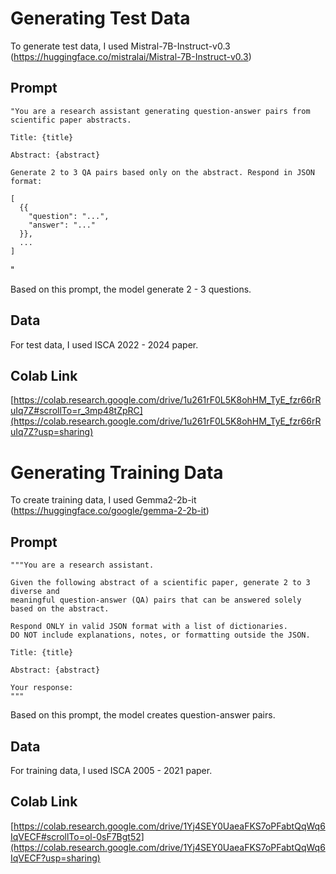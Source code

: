 # Generating Test Data
To generate test data, I used Mistral-7B-Instruct-v0.3 (https://huggingface.co/mistralai/Mistral-7B-Instruct-v0.3)
## Prompt
```
"You are a research assistant generating question-answer pairs from scientific paper abstracts.

Title: {title}

Abstract: {abstract}

Generate 2 to 3 QA pairs based only on the abstract. Respond in JSON format:

[
  {{
    "question": "...",
    "answer": "..."
  }},
  ...
]
```
"

Based on this prompt, the model generate 2 - 3 questions.

## Data
For test data, I used ISCA 2022 - 2024 paper.
## Colab Link
[https://colab.research.google.com/drive/1u261rF0L5K8ohHM_TyE_fzr66rRuIq7Z#scrollTo=r_3mp48tZpRC](https://colab.research.google.com/drive/1u261rF0L5K8ohHM_TyE_fzr66rRuIq7Z?usp=sharing)

# Generating Training Data
To create training data, I used Gemma2-2b-it (https://huggingface.co/google/gemma-2-2b-it)
## Prompt
```
"""You are a research assistant.

Given the following abstract of a scientific paper, generate 2 to 3 diverse and
meaningful question-answer (QA) pairs that can be answered solely based on the abstract.

Respond ONLY in valid JSON format with a list of dictionaries.
DO NOT include explanations, notes, or formatting outside the JSON.

Title: {title}

Abstract: {abstract}

Your response:
"""
```
Based on this prompt, the model creates question-answer pairs.
## Data
For training data, I used ISCA 2005 - 2021 paper.
## Colab Link
[https://colab.research.google.com/drive/1Yj4SEY0UaeaFKS7oPFabtQqWq6IqVECF#scrollTo=ol-0sF7Bgt52](https://colab.research.google.com/drive/1Yj4SEY0UaeaFKS7oPFabtQqWq6IqVECF?usp=sharing)
